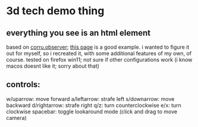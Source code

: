# 3d tech demo thing
## everything you see is an html element

based on [corru.observer](https://corru.observer); [this page](https://corru.observer/local/beneath?force) is a good example.
i wanted to figure it out for myself, so i recreated it, with some additional features of my own, of course.
tested on firefox win11; not sure if other configurations work (i know macos doesnt like it; sorry about that)

## controls:
w/uparrow: move forward
a/leftarrow: strafe left
s/downarrow: move backward
d/rightarrow: strafe right
q/z: turn counterclockwise
e/x: turn clockwise
spacebar: toggle lookaround mode (click and drag to move camera)
